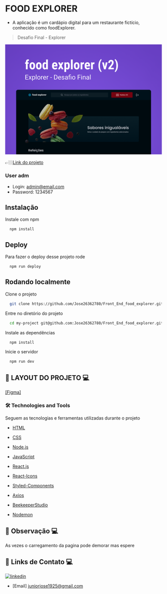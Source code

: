 # FOOD EXPLORER

- A aplicação  é um cardápio digital para um restaurante fictício, conhecido como foodExplorer.

> Desafio Final - Explorer 

![preview](./.github/Capa.png)

👉🏼[Link do projeto](https://i-food-explorer-1-cpcdcvt7j-jose26362780.vercel.app/)



### User adm
- Login: admin@email.com
- Password: 1234567



## Instalação

Instale com npm

```bash
  npm install 
```
    
## Deploy

Para fazer o deploy desse projeto rode

```bash
  npm run deploy
```


## Rodando localmente

Clone o projeto

```bash
  git clone https://github.com/Jose26362780/Front_End_food_explorer.git
```

Entre no diretório do projeto

```bash
  cd my-project git@github.com:Jose26362780/Front_End_food_explorer.git
```

Instale as dependências

```bash
  npm install
```

Inicie o servidor

```bash
  npm run dev 
```
## 🔗 LAYOUT DO PROJETO 💻

[[Figma]](https://www.figma.com/file/yGvQiqQYZPfcNRYolIgb1F/food-explorer-v2-(Community)?type=design&node-id=96-5219&mode=design&t=H0r2SbU0Ugm9Ls5j-0)




### 🛠 Technologies and Tools
Seguem as tecnologias e ferramentas utilizadas durante o projeto

- [HTML](https://developer.mozilla.org/pt-BR/docs/Web/HTML)

- [CSS](https://developer.mozilla.org/es/docs/Learn/Getting_started_with_the_web/CSS_basics)

- [Node.js](https://nodejs.org/en)

- [JavaScript](https://developer.mozilla.org/es/docs/Web/JavaScript)

- [React.js](https://pt-br.reactjs.org/)

- [React-Icons](https://react-icons.github.io/react-icons/)

- [Styled-Components](https://styled-components.com/)

- [Axios](https://axios-http.com/ptbr/docs/urlencoded)

- [BeekeeperStudio](https://www.beekeeperstudio.io/)


 - [Nodemon](https://www.npmjs.com/package/nodemon)


## 🔗 Observação 💻

 As vezes o carregamento da pagina pode demorar mas espere


## 🔗 Links de Contato 💻

[![linkedin](https://img.shields.io/badge/linkedin-0A66C2?style=for-the-badge&logo=linkedin&logoColor=white)](https://www.linkedin.com/in/jose-martinez-352032222/)


- [Email] juniorjose1925@gmail.com


